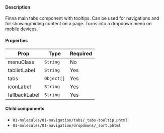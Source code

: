 #### Description

Finna main tabs component with tooltips. Can be used for navigations and for showing/hiding content on a page. Turns into a dropdown menu on mobile devices.

#### Properties

| Prop          | Type      | Required |
| ------------- | --------- | -------- |
| menuClass     | `String`  | No       |
| tablistLabel  | `String`  | Yes      |
| tabs          | `Object[]`| Yes      |
| iconLabel     | `String`  | Yes      |
| fallbackLabel | `String`  | Yes      |

#### Child components

- `01-molecules/01-navigation/tabs/_tabs-tooltip.phtml`
- `01-molecules/01-navigation/dropdowns/_sort.phtml`
